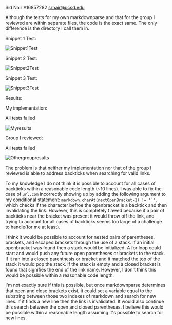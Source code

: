Sid Nair A16857282 srnair@ucsd.edu

Although the tests for my own markdownparse and that for the group I reviewed are within separate files, the code is the exact same. The only difference is the directory I call them in.

Snippet 1 Test:

![Snippet1Test](https://i.gyazo.com/dda181b0178bfd6080bcc963d9bc2d08.png)

Snippet 2 Test:

![Snippet2Test](https://i.gyazo.com/f846b8f462f6c5a9dbe21b120c6c9ddc.png)

Snippet 3 Test:

![Snippet3Test](https://i.gyazo.com/ca39d971c47aa168dbc9bcdef87fed34.png)

Results:

My implementation:

All tests failed

![Myresults](https://i.gyazo.com/294c59c808da913544c2575a7842bfb7.png)


Group I reviewed:

All tests failed

![Othergroupresults](https://i.gyazo.com/a2c5d4faeba0aaa7dda10f0ee89f59b0.png)


The problem is that neither my implementation nor that of the group I reviewed is able to address backticks when searching for valid links.

To my knowledge I do not think it is possible to account for all cases of backticks within a reasonable code length (~10 lines). I was able to fix the case of ```url.com``` incorrectly showing up by adding the following argument to my conditional statement: ```markdown.charAt(nextOpenBracket-1) != '`'```, which checks if the character befroe the openbracket is a backtick and then invalidating the link. However, this is completely flawed because if a pair of backticks near the bracket was present it would throw off the link, and trying to account for all cases of backticks seems too large of a challenge to handle(for me at least).

I think it would be possible to account for nested pairs of parentheses, brackets, and escaped brackets through the use of a stack. If an initial openbracket was found then a stack would be initialized. A for loop could start and would push any future open parentheses or brackets to the stack. If it ran into a closed parenthesis or bracket and it matched the top of the stack it would pop the stack. If the stack is empty and a closed bracket is found that signifies the end of the link name. However, I don't think this would be possible within a reasonable code length.

I'm not exactly sure if this is possible, but once markdownparse determines that open and close brackets exist, it could set a variable equal to the substring between those two indexes of markdown and search for new lines. If it finds a new line then the link is invalidated. It would also continue this search between the open and closed parentheses. I believe this would be possible within a reasonable length assuming it's possible to search for new lines.

